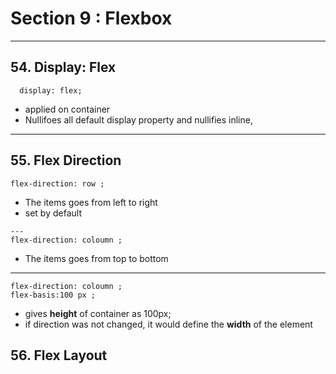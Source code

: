 # Section 9 : Flexbox
---
## 54. Display: Flex

```
  display: flex;
```
- applied on container
- Nullifoes all default display property and nullifies inline, 

---


## 55. Flex Direction
```
flex-direction: row ;
```
- The items goes from left to right
- set by default
```
--- 
flex-direction: coloumn ;
```
- The items goes from top to bottom
---
```
flex-direction: coloumn ;
flex-basis:100 px ;
```
- gives **height** of container as 100px;
- if direction was not changed, it would define the **width** of the element
## 56. Flex Layout
